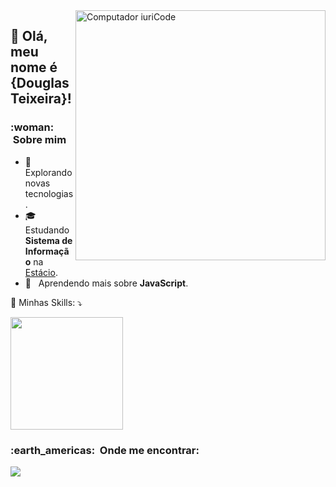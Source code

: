 <img src="https://raw.githubusercontent.com/MicaelliMedeiros/micaellimedeiros/master/image/computer-illustration.png" min-width="400px" max-width="400px" width="400px" align="right" alt="Computador iuriCode">

## 💜 Olá, meu nome é <strong>{Douglas Teixeira}!</strong>

<p align="left">
  <h3> :woman: &nbsp;Sobre mim </h3>

- 🤔 &nbsp; Explorando novas tecnologias.
- 🎓 &nbsp; Estudando **Sistema de Informação** na <a href="link da sua faculdade">Estácio</a>.
- 🌱 &nbsp; Aprendendo mais sobre **JavaScript**.
</p>

<p align="left">
  🚀 Minhas Skills: ⤵️
  <link rel="stylesheet" href="https://cdn.jsdelivr.net/gh/devicons/devicon@v2.15.1/devicon.min.css">
  <link rel="stylesheet" href="https://cdn.jsdelivr.net/gh/devicons/devicon@v2.15.1/devicon.min.css">
  <link rel="stylesheet" href="https://cdn.jsdelivr.net/gh/devicons/devicon@v2.15.1/devicon.min.css">
</p>

<a href="https://github.com/douglast7">
  <img height="180em" src="https://github-readme-stats.vercel.app/api?username=douglast7&theme=onedarkpro&show_icons=true" />
</a>

<p align="left">
  <h3> :earth_americas: &nbsp;Onde me encontrar: </h3> 
  <a href="#" alt="Linkedin">
  <img src="https://img.shields.io/badge/-Linkedin-0e76a8?style=flat-square&logo=Linkedin&logoColor=white&link=https://www.linkedin.com/in/douglas-teixeira-2324501ba/" /></a>
</p>  
